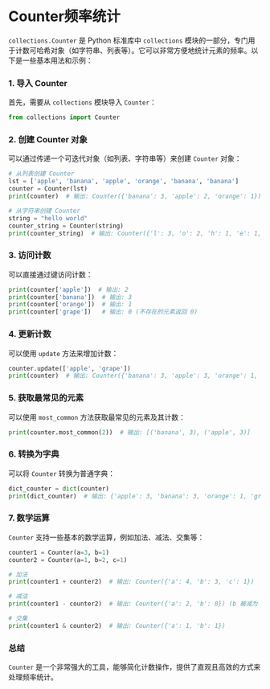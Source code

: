 # Counter频率统计

`collections.Counter` 是 Python 标准库中 `collections` 模块的一部分，专门用于计数可哈希对象（如字符串、列表等）。它可以非常方便地统计元素的频率。以下是一些基本用法和示例：

### 1. 导入 Counter

首先，需要从 `collections` 模块导入 `Counter`：

```python
from collections import Counter
```

### 2. 创建 Counter 对象

可以通过传递一个可迭代对象（如列表、字符串等）来创建 `Counter` 对象：

```python
# 从列表创建 Counter
lst = ['apple', 'banana', 'apple', 'orange', 'banana', 'banana']
counter = Counter(lst)
print(counter)  # 输出: Counter({'banana': 3, 'apple': 2, 'orange': 1})

# 从字符串创建 Counter
string = "hello world"
counter_string = Counter(string)
print(counter_string)  # 输出: Counter({'l': 3, 'o': 2, 'h': 1, 'e': 1, ' ': 1, 'w': 1, 'r': 1, 'd': 1})
```

### 3. 访问计数

可以直接通过键访问计数：

```python
print(counter['apple'])  # 输出: 2
print(counter['banana'])  # 输出: 3
print(counter['orange'])  # 输出: 1
print(counter['grape'])   # 输出: 0 (不存在的元素返回 0)
```

### 4. 更新计数

可以使用 `update` 方法来增加计数：

```python
counter.update(['apple', 'grape'])
print(counter)  # 输出: Counter({'banana': 3, 'apple': 3, 'orange': 1, 'grape': 1})
```

### 5. 获取最常见的元素

可以使用 `most_common` 方法获取最常见的元素及其计数：

```python
print(counter.most_common(2))  # 输出: [('banana', 3), ('apple', 3)]
```

### 6. 转换为字典

可以将 `Counter` 转换为普通字典：

```python
dict_counter = dict(counter)
print(dict_counter)  # 输出: {'apple': 3, 'banana': 3, 'orange': 1, 'grape': 1}
```

### 7. 数学运算

`Counter` 支持一些基本的数学运算，例如加法、减法、交集等：

```python
counter1 = Counter(a=3, b=1)
counter2 = Counter(a=1, b=2, c=1)

# 加法
print(counter1 + counter2)  # 输出: Counter({'a': 4, 'b': 3, 'c': 1})

# 减法
print(counter1 - counter2)  # 输出: Counter({'a': 2, 'b': 0}) (b 被减为 0)

# 交集
print(counter1 & counter2)  # 输出: Counter({'a': 1, 'b': 1})
```

### 总结

`Counter` 是一个非常强大的工具，能够简化计数操作，提供了直观且高效的方式来处理频率统计。
